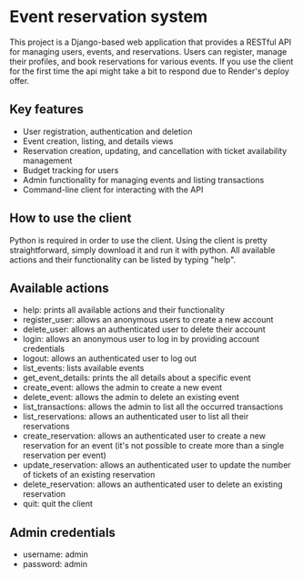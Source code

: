 # Event reservation system

This project is a Django-based web application that provides a RESTful API for managing users, events, and reservations. Users can register, manage their profiles, and book reservations for various events. If you use the client for the first time the api might take a bit to respond due to Render's deploy offer.

## Key features

* User registration, authentication and deletion
* Event creation, listing, and details views
* Reservation creation, updating, and cancellation with ticket availability management
* Budget tracking for users
* Admin functionality for managing events and listing transactions
* Command-line client for interacting with the API

## How to use the client

Python is required in order to use the client. Using the client is pretty straightforward, simply download it and run it with python. All available actions and their functionality can be listed by typing "help".

## Available actions

* help: prints all available actions and their functionality
* register_user: allows an anonymous users to create a new account
* delete_user: allows an authenticated user to delete their account
* login: allows an anonymous user to log in by providing account credentials
* logout: allows an authenticated user to log out
* list_events: lists available events
* get_event_details: prints the all details about a specific event
* create_event: allows the admin to create a new event
* delete_event: allows the admin to delete an existing event
* list_transactions: allows the admin to list all the occurred transactions
* list_reservations: allows an authenticated user to list all their reservations
* create_reservation: allows an authenticated user to create a new reservation for an event (it's not possible to create more than a single reservation per event)
* update_reservation: allows an authenticated user to update  the number of tickets of an existing reservation
* delete_reservation: allows an authenticated user to delete an existing reservation
* quit: quit the client

## Admin credentials

* username: admin
* password: admin
